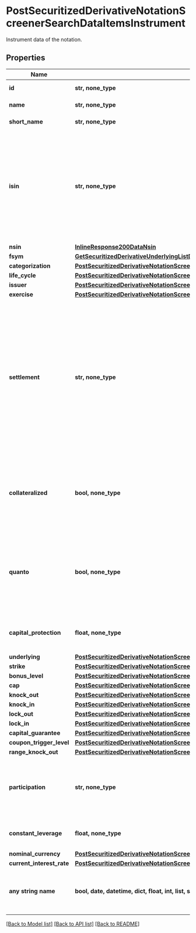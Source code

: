# PostSecuritizedDerivativeNotationScreenerSearchDataItemsInstrument

Instrument data of the notation.

## Properties
Name | Type | Description | Notes
------------ | ------------- | ------------- | -------------
**id** | **str, none_type** | Identifier of the instrument. | [optional] 
**name** | **str, none_type** | Name of the instrument. | [optional] 
**short_name** | **str, none_type** | Short name of the instrument. | [optional] 
**isin** | **str, none_type** | The International Securities Identification Number (ISIN) of the instrument.The ISIN is a 12-character code of digits and upper-case letters that uniquely identifiesan instrument. | [optional] 
**nsin** | [**InlineResponse200DataNsin**](InlineResponse200DataNsin.md) |  | [optional] 
**fsym** | [**GetSecuritizedDerivativeUnderlyingListDataUnderlyingsItemsNotationInstrumentFsym**](GetSecuritizedDerivativeUnderlyingListDataUnderlyingsItemsNotationInstrumentFsym.md) |  | [optional] 
**categorization** | [**PostSecuritizedDerivativeNotationScreenerSearchDataItemsInstrumentCategorization**](PostSecuritizedDerivativeNotationScreenerSearchDataItemsInstrumentCategorization.md) |  | [optional] 
**life_cycle** | [**PostSecuritizedDerivativeNotationScreenerSearchDataItemsInstrumentLifeCycle**](PostSecuritizedDerivativeNotationScreenerSearchDataItemsInstrumentLifeCycle.md) |  | [optional] 
**issuer** | [**PostSecuritizedDerivativeNotationScreenerSearchDataItemsInstrumentIssuer**](PostSecuritizedDerivativeNotationScreenerSearchDataItemsInstrumentIssuer.md) |  | [optional] 
**exercise** | [**PostSecuritizedDerivativeNotationScreenerSearchDataItemsInstrumentExercise**](PostSecuritizedDerivativeNotationScreenerSearchDataItemsInstrumentExercise.md) |  | [optional] 
**settlement** | **str, none_type** | Settlement of the securitized derivative. It concerns the fulfillment of the issuer&#39;s contractual obligations arising from the securitized derivative. Depending on the terms, the underlying asset may be delivered physically or its equivalent monetary value may be payed out. | Value | Description | | --- | --- | | cash | Transfer of a cash amount. | | physical | Physical delivery of the underlying asset. | | either | Cash or physical, at the discretion of the issuer. |   | [optional] 
**collateralized** | **bool, none_type** | If &#x60;true&#x60;, this instrument is protected against an issuer default by collateral (e.g. COSI collateralization by SIX Swiss Exchange). | [optional] 
**quanto** | **bool, none_type** | If &#x60;true&#x60;, the risk of exchange rate fluctuations between the value unit of the underlying and the value unit of the cash flows is hedged. | [optional] 
**capital_protection** | **float, none_type** | Proportion of the nominal amount protected against loss. | [optional] 
**underlying** | [**PostSecuritizedDerivativeNotationScreenerSearchDataItemsInstrumentUnderlying**](PostSecuritizedDerivativeNotationScreenerSearchDataItemsInstrumentUnderlying.md) |  | [optional] 
**strike** | [**PostSecuritizedDerivativeNotationScreenerSearchDataItemsInstrumentStrike**](PostSecuritizedDerivativeNotationScreenerSearchDataItemsInstrumentStrike.md) |  | [optional] 
**bonus_level** | [**PostSecuritizedDerivativeNotationScreenerSearchDataItemsInstrumentBonusLevel**](PostSecuritizedDerivativeNotationScreenerSearchDataItemsInstrumentBonusLevel.md) |  | [optional] 
**cap** | [**PostSecuritizedDerivativeNotationScreenerSearchDataItemsInstrumentCap**](PostSecuritizedDerivativeNotationScreenerSearchDataItemsInstrumentCap.md) |  | [optional] 
**knock_out** | [**PostSecuritizedDerivativeNotationScreenerSearchDataItemsInstrumentKnockOut**](PostSecuritizedDerivativeNotationScreenerSearchDataItemsInstrumentKnockOut.md) |  | [optional] 
**knock_in** | [**PostSecuritizedDerivativeNotationScreenerSearchDataItemsInstrumentKnockIn**](PostSecuritizedDerivativeNotationScreenerSearchDataItemsInstrumentKnockIn.md) |  | [optional] 
**lock_out** | [**PostSecuritizedDerivativeNotationScreenerSearchDataItemsInstrumentLockOut**](PostSecuritizedDerivativeNotationScreenerSearchDataItemsInstrumentLockOut.md) |  | [optional] 
**lock_in** | [**PostSecuritizedDerivativeNotationScreenerSearchDataItemsInstrumentLockIn**](PostSecuritizedDerivativeNotationScreenerSearchDataItemsInstrumentLockIn.md) |  | [optional] 
**capital_guarantee** | [**PostSecuritizedDerivativeNotationScreenerSearchDataItemsInstrumentCapitalGuarantee**](PostSecuritizedDerivativeNotationScreenerSearchDataItemsInstrumentCapitalGuarantee.md) |  | [optional] 
**coupon_trigger_level** | [**PostSecuritizedDerivativeNotationScreenerSearchDataItemsInstrumentCouponTriggerLevel**](PostSecuritizedDerivativeNotationScreenerSearchDataItemsInstrumentCouponTriggerLevel.md) |  | [optional] 
**range_knock_out** | [**PostSecuritizedDerivativeNotationScreenerSearchDataItemsInstrumentRangeKnockOut**](PostSecuritizedDerivativeNotationScreenerSearchDataItemsInstrumentRangeKnockOut.md) |  | [optional] 
**participation** | **str, none_type** | Participation direction of a factor certificate at the level movement of its effective underlying. | Value | Description | | --- | --- | | long | The factor certificate participates positively with rising levels of its effective underlying. | | short | The factor certificate participates negatively with rising levels of its effective underlying. |   | [optional] 
**constant_leverage** | **float, none_type** | Constant leverage of a factor certificate. | [optional] 
**nominal_currency** | [**PostSecuritizedDerivativeNotationScreenerSearchDataItemsInstrumentNominalCurrency**](PostSecuritizedDerivativeNotationScreenerSearchDataItemsInstrumentNominalCurrency.md) |  | [optional] 
**current_interest_rate** | [**PostSecuritizedDerivativeNotationScreenerSearchDataItemsInstrumentCurrentInterestRate**](PostSecuritizedDerivativeNotationScreenerSearchDataItemsInstrumentCurrentInterestRate.md) |  | [optional] 
**any string name** | **bool, date, datetime, dict, float, int, list, str, none_type** | any string name can be used but the value must be the correct type | [optional]

[[Back to Model list]](../README.md#documentation-for-models) [[Back to API list]](../README.md#documentation-for-api-endpoints) [[Back to README]](../README.md)


